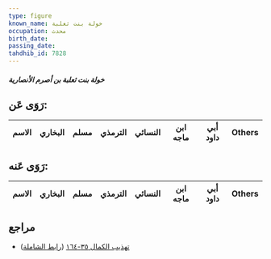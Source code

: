 ```yaml
---
type: figure
known_name: خولة بنت ثعلبة
occupation: محدث
birth_date:
passing_date:
tahdhib_id: 7828
---
```

##### خولة بنت ثعلبة بن أصرم الأنصارية

## رَوَى عَن:
| الاسم | البخاري | مسلم | الترمذي | النسائي | ابن ماجه | أبي داود | Others |
| ----- | ------- | ---- | ------- | ------- | -------- | -------- | ------ |
## رَوَى عَنه:
| الاسم | البخاري | مسلم | الترمذي | النسائي | ابن ماجه | أبي داود | Others |
| ----- | ------- | ---- | ------- | ------- | -------- | -------- | ------ |
## مراجع
- [تهذيب الكمال ٣٥-١٦٤](obsidian://open?vault=Tahdhib-al-Kamal&file=Figures/٧٨٢٨-خولة%20بنت%20ثعلبة%20بن%20أصرم%20الأنصارية) ([رابط الشاملة](https://shamela.ws/book/3722/18763))